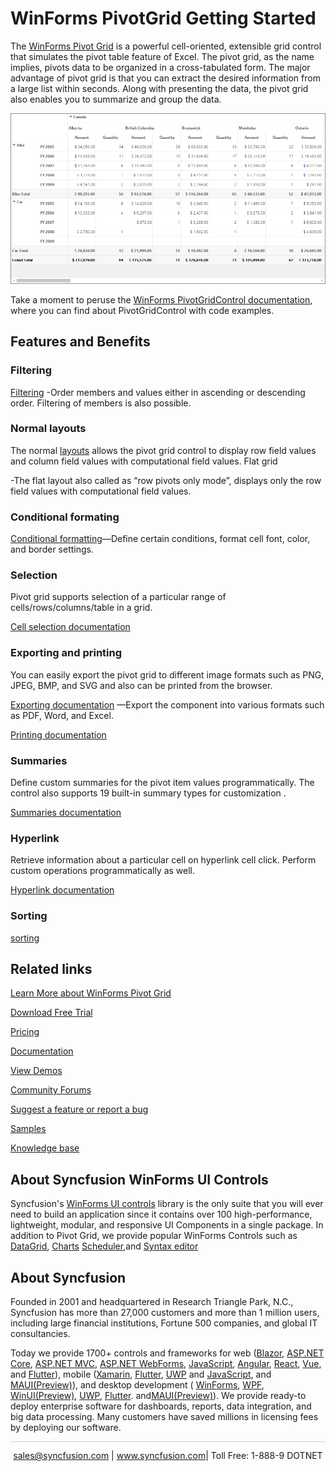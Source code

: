 # WinForms PivotGrid Getting Started

The [WinForms Pivot Grid](https://www.syncfusion.com/winforms-ui-controls/pivot-grid?utm_source=github&utm_medium=listing&utm_campaign=winforms-pivotgrid-github-samples) is a powerful cell-oriented, extensible grid control that simulates the pivot table feature of Excel. The pivot grid, as the name implies, pivots data to be organized in a cross-tabulated form. The major advantage of pivot grid is that you can extract the desired information from a large list within seconds. Along with presenting the data, the pivot grid also enables you to summarize and group the data.

![WinForms PivotGrid Getting Started](Image/PivotGrid_GettingStarted.png)

Take a moment to peruse the [WinForms PivotGridControl documentation]( https://help.syncfusion.com/windowsforms/pivot-grid/overview?utm_source=github&utm_medium=listing&utm_campaign=winforms-pivotgrid-github-samples), where you can find about PivotGridControl with code examples.

## Features and Benefits

### Filtering

[Filtering](https://help.syncfusion.com/windowsforms/pivot-grid/filtering?utm_source=github&utm_medium=listing&utm_campaign=winforms-pivotgrid-github-samples) 
-Order members and values either in ascending or descending order. Filtering of members is also possible.

### Normal layouts

The normal [layouts](https://help.syncfusion.com/windowsforms/pivot-grid/layouts?utm_source=github&utm_medium=listing&utm_campaign=winforms-pivotgrid-github-samples) allows the pivot grid control to display row field values and column field values with computational field values. Flat grid 

-The flat layout also called as “row pivots only mode”, displays only the row field values with computational field values. 

### Conditional formating

[Conditional formatting](https://help.syncfusion.com/windowsforms/pivot-grid/conditional-formatting?utm_source=github&utm_medium=listing&utm_campaign=winforms-pivotgrid-github-samples)—Define certain conditions, format cell font, color, and border settings.

### Selection

Pivot grid supports selection of a particular range of cells/rows/columns/table in a grid. 

[Cell selection documentation](https://help.syncfusion.com/windowsforms/pivot-grid/cell-selection?utm_source=github&utm_medium=listing&utm_campaign=winforms-pivotgrid-github-samples)

### Exporting and printing

You can easily export the pivot grid to different image formats such as PNG, JPEG, BMP, and SVG and also can be printed from the browser.

[Exporting documentation](https://help.syncfusion.com/windowsforms/pivot-grid/exporting?utm_source=github&utm_medium=listing&utm_campaign=winforms-pivotgrid-github-samples)
—Export the component into various formats such as PDF, Word, and Excel.

[Printing documentation](https://help.syncfusion.com/windowsforms/pivot-grid/printing?utm_source=github&utm_medium=listing&utm_campaign=winforms-pivotgrid-github-samples)

### Summaries

Define custom summaries for the pivot item values programmatically. The control also supports 19 built-in summary types for customization .

 [Summaries documentation](https://help.syncfusion.com/windowsforms/pivot-grid/summaries?utm_source=github&utm_medium=listing&utm_campaign=winforms-pivotgrid-github-samples)

 ### Hyperlink

Retrieve information about a particular cell on hyperlink cell click. Perform custom operations programmatically as well.

[Hyperlink documentation](https://help.syncfusion.com/windowsforms/pivot-grid/hyperlink-cells?utm_source=github&utm_medium=listing&utm_campaign=winforms-pivotgrid-github-samples)

### Sorting

[sorting](https://help.syncfusion.com/windowsforms/pivot-grid/sorting?utm_source=github&utm_medium=listing&utm_campaign=winforms-pivotgrid-github-samples)

## Related links
[Learn More about WinForms Pivot Grid](https://www.syncfusion.com/winforms-ui-controls/pivot-grid?utm_source=github&utm_medium=listing&utm_campaign=winforms-pivotgrid-github-samples)

[Download Free Trial](https://www.syncfusion.com/downloads/windowsforms?utm_source=github&utm_medium=listing&utm_campaign=winforms-pivotgrid-github-samples)

[Pricing](https://www.syncfusion.com/sales/products/windowsforms?utm_source=github&utm_medium=listing&utm_campaign=winforms-pivotgrid-github-samples)

[Documentation](https://help.syncfusion.com/windowsforms/pivot-grid/getting-started?utm_source=github&utm_medium=listing&utm_campaign=winforms-pivotgrid-github-samples)

[View Demos](https://github.com/syncfusion/winforms-demos/tree/master/pivotgrid?utm_source=github&utm_medium=listing&utm_campaign=winforms-pivotgrid-github-samples)

[Community Forums](https://www.syncfusion.com/forums/windowsforms?utm_source=github&utm_medium=listing&utm_campaign=winforms-pivotgrid-github-samples)

[Suggest a feature or report a bug](https://www.syncfusion.com/feedback/winforms?utm_source=github&utm_medium=listing&utm_campaign=winforms-pivotgrid-github-samples)

[Samples](https://github.com/syncfusion/winforms-demos/tree/master/pivotgrid?utm_source=github&utm_medium=listing&utm_campaign=winforms-pivotgrid-github-samples)

[Knowledge base](https://www.syncfusion.com/kb/windowsforms?utm_source=github&utm_medium=listing&utm_campaign=winforms-pivotgrid-github-samples)

## About Syncfusion WinForms UI Controls
Syncfusion's [WinForms UI controls](https://www.syncfusion.com/winforms-ui-controls?utm_source=github&utm_medium=listing&utm_campaign=winforms-pivotgrid-github-samples) library is the only suite that you will ever need to build an application since it contains over 100 high-performance, lightweight, modular, and responsive UI Components in a single package. In addition to Pivot Grid, we provide popular WinForms Controls such as [DataGrid](https://www.syncfusion.com/winforms-ui-controls/datagrid?utm_source=github&utm_medium=listing&utm_campaign=winforms-pivotgrid-github-samples), [Charts](https://www.syncfusion.com/WinForms-ui-controls/chart?utm_source=github&utm_medium=listing&utm_campaign=winforms-pivotgrid-github-samples) [Scheduler](https://www.syncfusion.com/winforms-ui-controls/scheduler?utm_source=github&utm_medium=listing&utm_campaign=winforms-pivotgrid-github-samples),and [Syntax editor](https://www.syncfusion.com/winforms-ui-controls/syntax-editor?utm_source=github&utm_medium=listing&utm_campaign=winforms-pivotgrid-github-samples)

## About Syncfusion

Founded in 2001 and headquartered in Research Triangle Park, N.C., Syncfusion has more than 27,000 customers and more than 1 million users, including large financial institutions, Fortune 500 companies, and global IT consultancies.
 
Today we provide 1700+ controls and frameworks for web ([Blazor](https://www.syncfusion.com/blazor-components?utm_source=github&utm_medium=listing&utm_campaign=winforms-pivotgrid-github-samples), [ASP.NET Core](https://www.syncfusion.com/aspnet-core-ui-controls?utm_source=github&utm_medium=listing&utm_campaign=winforms-pivotgrid-github-samples), [ASP.NET MVC](https://www.syncfusion.com/aspnet-mvc-ui-controls?utm_source=github&utm_medium=listing&utm_campaign=winforms-pivotgrid-github-samples), [ASP.NET WebForms](https://www.syncfusion.com/jquery/aspnet-web-forms-ui-controls?utm_source=github&utm_medium=listing&utm_campaign=winforms-pivotgrid-github-samples), [JavaScript](https://www.syncfusion.com/javascript-ui-controls?utm_source=github&utm_medium=listing&utm_campaign=winforms-pivotgrid-github-samples), [Angular](https://www.syncfusion.com/angular-ui-components?utm_source=github&utm_medium=listing&utm_campaign=winforms-pivotgrid-github-samples), [React](https://www.syncfusion.com/react-ui-components?utm_source=github&utm_medium=listing&utm_campaign=winforms-pivotgrid-github-samples), [Vue](https://www.syncfusion.com/vue-ui-components?utm_source=github&utm_medium=listing&utm_campaign=winforms-pivotgrid-github-samples), and [Flutter](https://www.syncfusion.com/flutter-widgets?utm_source=github&utm_medium=listing&utm_campaign=winforms-pivotgrid-github-samples)), mobile ([Xamarin](https://www.syncfusion.com/xamarin-ui-controls?utm_source=github&utm_medium=listing&utm_campaign=winforms-pivotgrid-github-samples), [Flutter](https://www.syncfusion.com/flutter-widgets?utm_source=github&utm_medium=listing&utm_campaign=winforms-pivotgrid-github-samples), [UWP](https://www.syncfusion.com/uwp-ui-controls?utm_source=github&utm_medium=listing&utm_campaign=winforms-pivotgrid-github-samples) and [JavaScript](https://www.syncfusion.com/javascript-ui-controls?utm_source=github&utm_medium=listing&utm_campaign=winforms-pivotgrid-github-samples), and [MAUI(Preview)](https://www.syncfusion.com/maui-controls?utm_source=github&utm_medium=listing&utm_campaign=winforms-pivotgrid-github-samples)), and desktop development ( [WinForms](https://www.syncfusion.com/winforms-ui-controls?utm_source=github&utm_medium=listing&utm_campaign=winforms-pivotgrid-github-samples), [WPF](https://www.syncfusion.com/wpf-ui-controls?utm_source=github&utm_medium=listing&utm_campaign=winforms-pivotgrid-github-samples), [WinUI(Preview)](https://www.syncfusion.com/winui-controls?utm_source=github&utm_medium=listing&utm_campaign=winforms-pivotgrid-github-samples), [UWP](https://www.syncfusion.com/uwp-ui-controls?utm_source=github&utm_medium=listing&utm_campaign=winforms-pivotgrid-github-samples), [Flutter](https://www.syncfusion.com/flutter-widgets?utm_source=github&utm_medium=listing&utm_campaign=winforms-pivotgrid-github-samples). and[MAUI(Preview)](https://www.syncfusion.com/maui-controls?utm_source=github&utm_medium=listing&utm_campaign=winforms-pivotgrid-github-samples)). We provide ready-to deploy enterprise software for dashboards, reports, data integration, and big data processing. Many customers have saved millions in licensing fees by deploying our software.

<hr style="height:0.3px;border:none;color:lightgrey;background-color:lightgrey;" />

<p align="center">
<a href="mailto:sales@syncfusion.com?Subject=Syncfusion WinForms Pivot Grid - GitHub" target="_top">sales@syncfusion.com</a> | <a href="https://www.syncfusion.com?utm_source=github&utm_medium=listing&utm_campaign=winforms-pivotgrid-github-samples">www.syncfusion.com</a>| Toll Free: 1-888-9 DOTNET <br>
</p>
